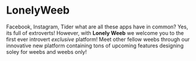 # LonelyWeeb

Facebook, Instagram, Tider what are all these apps have in common? Yes, its full of extroverts! However, with **Lonely Weeb** we welcome you to the first ever introvert *exclusive* platform! Meet other fellow weebs through our innovative new platform containing tons of upcoming features designing soley for weebs and weebs only!   
